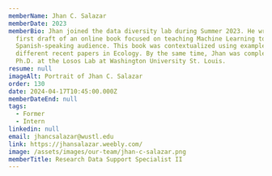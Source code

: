 ```yaml
---
memberName: Jhan C. Salazar
memberDate: 2023
memberBio: Jhan joined the data diversity lab during Summer 2023. He wrote the
  first draft of an online book focused on teaching Machine Learning to a
  Spanish-speaking audience. This book was contextualized using examples from
  different recent papers in Ecology. By the same time, Jhan was completing his
  Ph.D. at the Losos Lab at Washington University St. Louis.
resume: null
imageAlt: Portrait of Jhan C. Salazar
order: 130
date: 2024-04-17T10:45:00.000Z
memberDateEnd: null
tags:
  - Former
  - Intern
linkedin: null
email: jhancsalazar@wustl.edu
link: https://jhansalazar.weebly.com/
image: /assets/images/our-team/jhan-c-salazar.png
memberTitle: Research Data Support Specialist II
---
```

